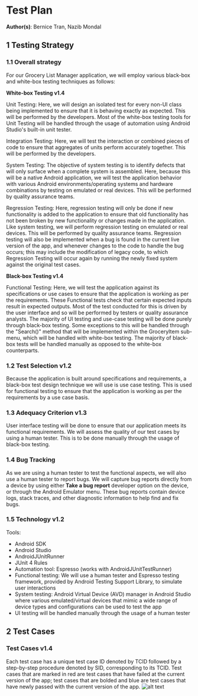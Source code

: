 # Test Plan

**Author(s)**: Bernice Tran, Nazib Mondal

## 1 Testing Strategy

### 1.1 Overall strategy

For our Grocery List Manager application, we will employ various black-box and white-box testing techniques as follows:

**White-box Testing v1.4**

Unit Testing: Here, we will design an isolated test for every non-UI class being implemented to ensure that it is behaving exactly as expected. This will be performed by the developers. Most of the white-box testing tools for Unit Testing will be handled through the usage of automation using Android Studio's built-in unit tester.

Integration Testing: Here, we will test the interaction or combined pieces of code to ensure that aggregates of units perform accurately together. This will be performed by the developers.

System Testing: The objective of system testing is to identify defects that will only surface when a complete system is assembled. Here, because this will be a native Android application, we will test the application behavior with various Android environments/operating systems and hardware combinations by testing on emulated or real devices. This will be performed by quality assurance teams.

Regression Testing: Here, regression testing will only be done if new functionality is added to the application to ensure that old functionality has not been broken by new functionality or changes made in the application. Like system testing, we will perform regression testing on emulated or real devices. This will be performed by quality assurance teams. Regression testing will also be implemented when a bug is found in the current live version of the app, and whenever changes to the code to handle the bug occurs; this may include the modification of legacy code, to which Regression Testing will occur again by running the newly fixed system against the original test cases.

**Black-box Testing v1.4**

Functional Testing: Here, we will test the application against its specifications or use cases to ensure that the application is working as per the requirements. These Functional tests check that certain expected inputs result in expected outputs. Most of the test conducted for this is driven by the user interface and so will be performed by testers or quality assurance analysts. The majority of UI testing and use-case testing will be done purely through black-box testing. Some exceptions to this will be handled through the "Search()" method that will be implemented within the GroceryItem sub-menu, which will be handled with white-box testing. The majority of black-box tests will be handled manually as opposed to the white-box counterparts.


### 1.2 Test Selection v1.2

Because the application is built around specifications and requirements, a black-box test design technique we will use is use case testing. This is used for functional testing to ensure that the application is working as per the requirements by a use case basis.

### 1.3 Adequacy Criterion v1.3

User interface testing will be done to ensure that our application meets its functional requirements. We will assess the quality of our test cases by using a human tester. This is to be done manually through the usage of black-box testing.

### 1.4 Bug Tracking

As we are using a human tester to test the functional aspects, we will also use a human tester to report bugs. We will capture bug reports directly from a device by using either **Take a bug report** developer option on the device, or through the Android Emulator menu. These bug reports contain device logs, stack traces, and other diagnostic information to help find and fix bugs.

### 1.5 Technology v1.2

Tools:  
- Android SDK  
- Android Studio  
- AndroidJUnitRunner  
- JUnit 4 Rules  
- Automation tool: Espresso (works with AndroidJUnitTestRunner)  
- Functional testing: We will use a human tester and Espresso testing framework, provided by Android Testing Support Library, to simulate user interactions  
- System testing: Android Virtual Device (AVD) manager in Android Studio where various emulated/virtual devices that mimic a wide range of device types and configurations can be used to test the app  
- UI testing will be handled manually through the usage of a human tester

## 2 Test Cases

### Test Cases v1.4
[tests]: https://github.com/qc-se-fall2017/370Fall17Team6/blob/master/GroupProject/Docs/designPNG/TestMatrix.png
Each test case has a unique test case ID denoted by TCID followed by a step-by-step procedure denoted by SID, corresponding to its TCID. Test cases that are marked in red are test cases that have failed at the current version of the app; test cases that are bolded and blue are test cases that have newly passed with the current version of the app.
![alt text][tests]
